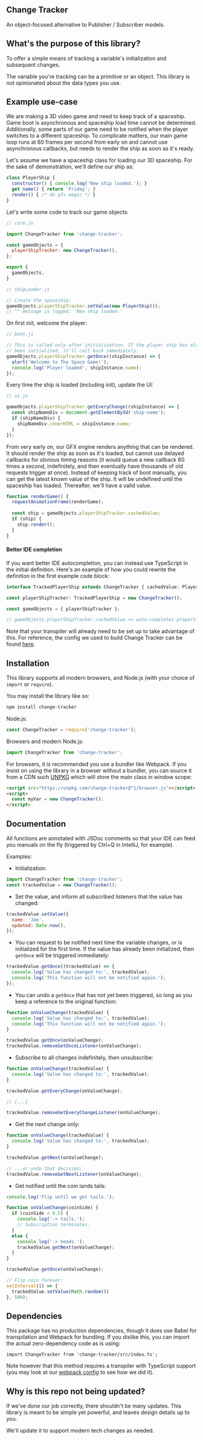 ## Change Tracker

An object-focused alternative to Publisher / Subscriber models.

## What's the purpose of this library?

To offer a simple means of tracking a variable's initialization and subsequent
changes.

The variable you're tracking can be a primitive or an object. This library is
not opinionated about the data types you use.

## Example use-case

We are making a 3D video game and need to keep track of a spaceship. Game boot
is asynchronous and spaceship load time cannot be determined. Additionally,
some parts of our game need to be notified when the player switches to a
different spaceship. To complicate matters, our main game loop runs at
60 frames per second from early on and cannot use asynchronous callbacks, but
needs to render the ship as soon as it's ready.

Let's assume we have a spaceship class for loading our 3D spaceship. For the
sake of demonstration, we'll define our ship as:
```js
class PlayerShip {
  constructor() { console.log('New ship loaded.'); }
  get name() { return 'Friday'; }
  render() { /* do gfx magic */ }
}
```

Let's write some code to track our game objects:
```js
// core.js

import ChangeTracker from 'change-tracker';

const gameObjects = {
  playerShipTracker: new ChangeTracker(),
};

export {
  gameObjects,
}
```

```js
// shipLoader.js

// Create the spaceship:
gameObjects.playerShipTracker.setValue(new PlayerShip());
// ^^ message is logged: 'New ship loaded.'
```

On first init, welcome the player:
```js
// boot.js

// This is called only after initialization. If the player ship has already
// been initialized, it'll call back immediately.
gameObjects.playerShipTracker.getOnce((shipInstance) => {
  alert('Welcome to The Space Game!');
  console.log('Player loaded', shipInstance.name);
});
```

Every time the ship is loaded (including init), update the UI:
```js
// ui.js

gameObjects.playerShipTracker.getEveryChange((shipInstance) => {
  const shipNameDiv = document.getElementById('ship-name');
  if (shipNameDiv) {
    shipNameDiv.innerHTML = shipInstance.name;
  }
});
```

From very early on, our GFX engine renders anything that can be rendered. It
should render the ship as soon as it's loaded, but cannot use delayed callbacks
for obvious timing reasons (it would queue a new callback 60 times a second,
indefinitely, and then eventually have thousands of old requests trigger at
once). Instead of keeping track of boot manually, you can get the latest known
value of the ship. It will be undefined until the spaceship has loaded.
Thereafter, we'll have a valid value.
```js
function renderGame() {
  requestAnimationFrame(renderGame);
  
  const ship = gameObjects.playerShipTracker.cachedValue;
  if (ship) {
    ship.render();
  }
}
```

#### Better IDE completion

If you want better IDE autocompletion, you can instead use
TypeScript in the initial definition. Here's an example of how you could
rewrite the definition in the first example code block:
```ts
interface TrackedPlayerShip extends ChangeTracker { cachedValue: PlayerShip; }

const playerShipTracker: TrackedPlayerShip = new ChangeTracker();

const gameObjects = { playerShipTracker };

// gameObjects.playerShipTracker.cachedValue.<< auto-completes properties >>
```

Note that your transpiler will already need to be set up to take advantage of
this. For reference, the config we used to build Change Tracker can be found
[here](https://github.com/frostoven/change-tracker/blob/master/webpack.config.js#L42).

## Installation

This library supports all modern browsers, and Node.js (with your choice of
`import` or `require`).

You may install the library like so:
```bash
npm install change-tracker
```

Node.js:
```js
const ChangeTracker = require('change-tracker');
```

Browsers and modern Node.js:
```js
import ChangeTracker from 'change-tracker';
```

For browsers, it is recommended you use a bundler like Webpack. If you insist
on using the library in a browser without a bundler, you can
source it from a CDN such [UNPKG](https://unpkg.com/) which will store the main
class in window scope:
```html
<script src="https://unpkg.com/change-tracker@^1/browser.js"></script>
<script>
  const myVar = new ChangeTracker();
</script>
```

## Documentation

All functions are annotated with JSDoc comments so that your IDE can feed you
manuals on the fly (triggered by Ctrl+Q in IntelliJ, for example).

Examples:

* Initialization:
```js
import ChangeTracker from 'change-tracker';
const trackedValue = new ChangeTracker();
```

* Set the value, and inform all subscribed listeners that the value has
changed:
```js
trackedValue.setValue({
  name: 'Joe',
  updated: Date.now(),
});
```

* You can request to be notified next time the variable changes, or is
initialized for the first time. If the value has already been initialized,
then `getOnce` will be triggered immediately:
```js
trackedValue.getOnce((trackedValue) => {
  console.log('Value has changed to:', trackedValue);
  console.log('This function will not be notified again.');
});
```

* You can undo a `getOnce` that has not yet been triggered, so long as you
keep a reference to the original function:
```js
function onValueChange(trackedValue) {
  console.log('Value has changed to:', trackedValue);
  console.log('This function will not be notified again.');
}

trackedValue.getOnce(onValueChange);
trackedValue.removeGetOnceListener(onValueChange);
```

* Subscribe to all changes indefinitely, then unsubscribe:
```js
function onValueChange(trackedValue) {
  console.log('Value has changed to:', trackedValue);
}

trackedValue.getEveryChange(onValueChange);

// [...]

trackedValue.removeGetEveryChangeListener(onValueChange);
```

* Get the next change only:
```js
function onValueChange(trackedValue) {
  console.log('Value has changed to:', trackedValue);
}

trackedValue.getNext(onValueChange);

// ...or undo that decision:
trackedValue.removeGetNextListener(onValueChange);
```

* Get notified until the coin lands tails:
```js
console.log('Flip until we get tails.');

function onValueChange(coinSide) {
  if (coinSide < 0.5) {
    console.log('-> tails.');
    // Subscription terminates.
  }
  else {
    console.log('-> heads.');
    trackedValue.getNext(onValueChange);
  }
}

trackedValue.getOnce(onValueChange);

// Flip coin forever:
setInterval(() => {
  trackedValue.setValue(Math.random())
}, 500);
```

## Dependencies

This package has no production dependencies, though it does use Babel for
transpilation and Webpack for bundling. If you dislike this, you can import the
actual zero-dependency code as is using:
```
import ChangeTracker from 'change-tracker/src/index.ts';
```
Note however that this method requires a transpiler with TypeScript support
(you may look at our
[webpack config](https://github.com/frostoven/change-tracker/blob/master/webpack.config.js#L42)
to see how we did it).

## Why is this repo not being updated?

If we've done our job correctly, there shouldn't be many updates. This library
is meant to be simple yet powerful, and leaves design details up to you.

We'll update it to support modern tech changes as needed.
